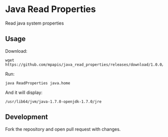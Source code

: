 # Java Read Properties

Read java system properties

## Usage

Download:

    wget https://github.com/mpapis/java_read_properties/releases/download/1.0.0/ReadProperties.class

Run:

    java ReadProperties java.home

And it will display:

    /usr/lib64/jvm/java-1.7.0-openjdk-1.7.0/jre

## Development

Fork the repository and open pull request with changes.
